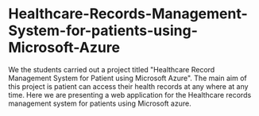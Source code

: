 # Healthcare-Records-Management-System-for-patients-using-Microsoft-Azure
We the students carried out a project titled "Healthcare Record Management System for Patient using Microsoft Azure". The main aim of this project is patient can access their health records at any where at any time. Here we are presenting a web application for the Healthcare records management system  for patients using Microsoft azure. 

